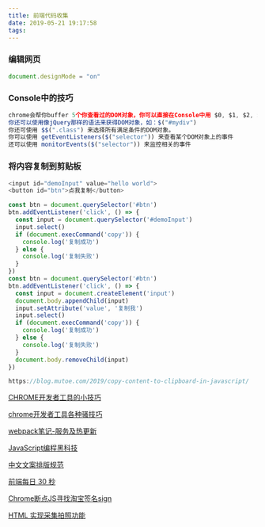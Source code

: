 ```yaml
---
title: 前端代码收集
date: 2019-05-21 19:17:58
tags:
---
```

### 编辑网页
```javascript
document.designMode = "on"
```

### Console中的技巧
```javascript
chrome会帮你buffer 5个你查看过的DOM对象，你可以直接在Console中用 $0, $1, $2, $3, $4来访问。
你还可以使用像jQuery那样的语法来获得DOM对象，如：$("#mydiv")
你还可使用 $$(".class") 来选择所有满足条件的DOM对象。
你可以使用 getEventListeners($("selector")) 来查看某个DOM对象上的事件
还可以使用 monitorEvents($("selector")) 来监控相关的事件

```
### 将内容复制到剪贴板
```javascript
<input id="demoInput" value="hello world">
<button id="btn">点我复制</button>

const btn = document.querySelector('#btn')
btn.addEventListener('click', () => {
  const input = document.querySelector('#demoInput')
  input.select()
  if (document.execCommand('copy')) {
    console.log('复制成功')
  } else {
    console.log('复制失败')
  }
})
const btn = document.querySelector('#btn')
btn.addEventListener('click', () => {
  const input = document.createElement('input')
  document.body.appendChild(input)
  input.setAttribute('value', '复制我')
  input.select()
  if (document.execCommand('copy')) {
    console.log('复制成功')
  } else {
    console.log('复制失败')
  }
  document.body.removeChild(input)
})

https://blog.mutoe.com/2019/copy-content-to-clipboard-in-javascript/
```

[CHROME开发者工具的小技巧](https://coolshell.cn/articles/17634.html)

[chrome开发者工具各种骚技巧](https://juejin.im/post/5af53823f265da0b75282b0f#heading-11)

[webpack笔记-服务及热更新](https://neuqzxy.github.io/2017/11/16/webpack%E7%AC%94%E8%AE%B0-%E6%9C%8D%E5%8A%A1%E5%8F%8A%E7%83%AD%E6%9B%B4%E6%96%B0/)

[JavaScript编程黑科技](https://zhuanlan.zhihu.com/p/28937831)

[中文文案排版规范](https://learnku.com/docs/writing-docs/typography/3957)

[前端每日 30 秒](https://github.com/pushmetop/30-seconds-for-everyday)

[Chrome断点JS寻找淘宝签名sign](https://zhangslob.github.io/2018/12/21/Chrome%E6%96%AD%E7%82%B9JS%E5%AF%BB%E6%89%BE%E6%B7%98%E5%AE%9D%E7%AD%BE%E5%90%8Dsign/)

[HTML 实现采集拍照功能](https://recordrtc.org/)













